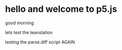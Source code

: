 # hello and welcome to p5.js
 
good morning

lets test the teanslation

testing the parse.diff script AGAIN